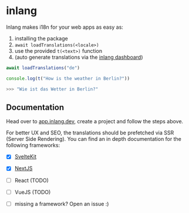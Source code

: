 # inlang
Inlang makes i18n for your web apps as easy as:
1. installing the package 
2. `await loadTranslations(<locale>)` 
3. use the provided `t(<text>)` function
4. (auto generate translations via the [inlang dashboard](https://app.inlang.dev)) 

```JavaScript
await loadTranslations("de")

console.log(t("How is the weather in Berlin?"))

>>> "Wie ist das Wetter in Berlin?"
```

## Documentation

Head over to [app.inlang.dev](https://app.inlang.dev), create a project and follow the steps above. 

For better UX and SEO, the translations should be prefetched via SSR (Server Side Rendering). 
You can find an in depth documentation for the following frameworks: 

- [x] [SvelteKit](documentation/sveltekit.md)
- [x] [NextJS](documentation/nextjs.md)
- [ ] React (TODO)
- [ ] VueJS (TODO)
- [ ] missing a framework? Open an issue :)


